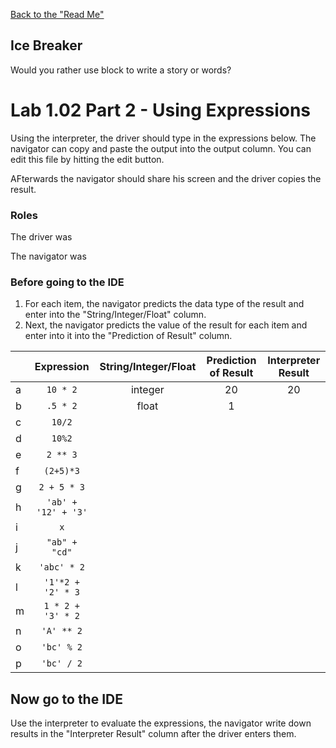 [Back to the "Read Me"](#README.md)
## Ice Breaker
Would you rather use block to write a story or words?

# Lab 1.02 Part 2 - Using Expressions

Using the interpreter, the driver should type in the expressions below. The navigator can copy and paste the output into the output column. You can edit this file by hitting the edit button.

AFterwards the navigator should share his screen and the driver copies the result.

### Roles

The driver was

The navigator was

### Before going to the IDE

1. For each item, the navigator predicts the data type of the result and enter into the "String/Integer/Float" column.
2. Next, the navigator predicts the value of the result for each item and enter into it into the "Prediction of Result" column.

||     **Expression**     | **String/Integer/Float** | **Prediction of Result** | **Interpreter Result** |
|-| :------------------: | :-----------------------: | :--------------------: | :-----------------: |
|a| `10 * 2`            | integer  |    20   |         20         |
|b| `.5 * 2`           | float | 1  |                   |
|c| `10/2`             |  |   |                   |
|d| `10%2`             |  |   |                   |
|e| `2 ** 3`           |  |   |                   |
|f| `(2+5)*3`          |  |   |                   |
|g| `2 + 5 * 3`        |  |   |                   |
|h| `'ab' + '12' + '3'`|  |   |                   |
|i| `x`                |  |   |                   |
|j| `"ab" + "cd"`      |  |   |                   |
|k| `'abc' * 2`        |  |   |                   |
|l| `'1'*2 + '2' * 3`  |  |   |                   |
|m| `1 * 2 + '3' * 2`  |  |   |                   |
|n| `'A' ** 2`         |  |   |                   |
|o| `'bc' % 2`         |  |   |                   |
|p| `'bc' / 2`         |  |   |                   |

## Now go to the IDE

Use the interpreter to evaluate the expressions, the navigator write down results in the "Interpreter Result" column after the driver enters them.